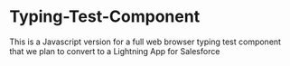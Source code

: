 # Typing-Test-Component

This is a Javascript version for a full web browser typing test component that we plan to convert to a Lightning App for Salesforce
